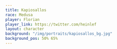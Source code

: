```yaml
---
title: Kapiosallos
race: Medusa
player: Florian
player_link: https://twitter.com/heinlef
layout: character
background: "/img/portraits/kapiosallos_bg.jpg"
background_pos: 50% 65%
---
```

